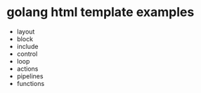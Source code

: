 # golang html template examples

* layout
* block
* include
* control
* loop
* actions
* pipelines
* functions